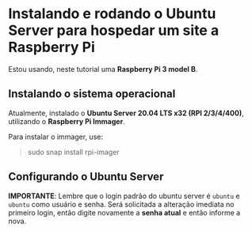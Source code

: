 # Instalando e rodando o Ubuntu Server para hospedar um site a Raspberry Pi

Estou usando, neste tutorial uma **Raspberry Pi 3 model B**.

## Instalando o sistema operacional

Atualmente, instalado o **Ubuntu Server 20.04 LTS x32 (RPI 2/3/4/400)**, utilizando o **Raspberry Pi Immager**.

Para instalar o immager, use:

> sudo snap install rpi-imager


## Configurando o Ubuntu Server

**IMPORTANTE**: Lembre que o login padrão do ubuntu server é `ubuntu` e `ubuntu` como usuário e senha.
Será solicitada a alteração imediata no primeiro login, então digite novamente a **senha atual** e então informe a nova.

